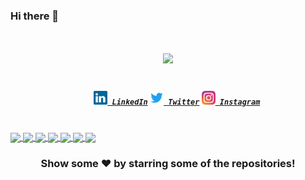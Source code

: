 ### Hi there 👋
<h1 align="center">
  <a href="https://git.io/typing-svg">
    <img src="https://readme-typing-svg.herokuapp.com/?lines=Hello,+Hackers!+👋;It's+Dheeraj+Madhukar....;Nice+to+meet+you!&center=true&size=30">
  </a>
</h1>

<h5 align="center">
  <code>
    <a href="https://www.linkedin.com/in/dheerajtechnolegends/" title="LinkedIn Profile"><img width="22" src="https://github.com/Dheerajmadhukar/Dheerajmadhukar/blob/main/img/linkedin.svg"> LinkedIn</a></code>
  <code><a href="https://twitter.com/Dheerajmadhukar/" title="Twitter Profile"><img width="22" src="https://github.com/Dheerajmadhukar/Dheerajmadhukar/blob/main/img/twitter-icon.png"> Twitter</a></code>
  <code><a href="https://www.instagram.com/me_dheeraj/" title="Instagram Profile"><img width="22" src="https://github.com/Dheerajmadhukar/Dheerajmadhukar/blob/main/img/instagram.svg"> Instagram</a></code>
</h5>
<br>

<!--
**Dheerajmadhukar/Dheerajmadhukar** is a ✨ _special_ ✨ repository because its `README.md` (this file) appears on your GitHub profile.

Here are some ideas to get you started:

- 🔭 I’m currently working on ...
- 🌱 I’m currently learning ...
- 👯 I’m looking to collaborate on ...
- 🤔 I’m looking for help with ...
- 💬 Ask me about ...
- 📫 How to reach me: ...
- 😄 Pronouns: ...
- ⚡ Fun fact: ...
-->
<a href="https://github.com/Dheerajmadhukar/Lilly" target="_blank">
  <img align="center" src="https://github-readme-stats.vercel.app/api/pin/?username=Dheerajmadhukar&repo=Lilly&theme=dracula" />
</a>
<a href="https://github.com/Dheerajmadhukar/subzzZ" target="_blank">
 <img align="center" src="https://github-readme-stats.vercel.app/api/pin/?username=Dheerajmadhukar&repo=subzzZ&theme=dracula" />
</a>
<a href="https://github.com/Dheerajmadhukar/GitApp" target="_blank">
  <img align="center" src="https://github-readme-stats.vercel.app/api/pin/?username=Dheerajmadhukar&repo=GitApp&theme=dracula" />
</a>
<a href="https://github.com/Dheerajmadhukar/4-ZERO-3" target="_blank">
 <img align="center" src="https://github-readme-stats.vercel.app/api/pin/?username=Dheerajmadhukar&repo=4-ZERO-3&theme=dracula" />
</a>
<a href="https://github.com/Dheerajmadhukar/back-me-up" target="_blank">
  <img align="center" src="https://github-readme-stats.vercel.app/api/pin/?username=Dheerajmadhukar&repo=BB-Hunt-A-Day&theme=dracula" />
</a>
<a href="https://github.com/Dheerajmadhukar/BB-Hunt-A-Day" target="_blank">
 <img align="center" src="https://github-readme-stats.vercel.app/api/pin/?username=Dheerajmadhukar&repo=BB-Hunt-A-Day&theme=dracula" />
</a>
<a href="https://github.com/Dheerajmadhukar/fdns" target="_blank">
 <img align="center" src="https://github-readme-stats.vercel.app/api/pin/?username=Dheerajmadhukar&repo=fdns&theme=dracula" />
</a>
<div align="center">

### Show some ❤️ by starring some of the repositories!
</div>
